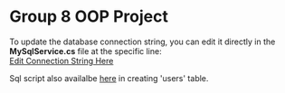 # Group 8 OOP Project

To update the database connection string, you can edit it directly in the **MySqlService.cs** file at the specific line:  
[Edit Connection String Here](https://github.com/MaJul1/Group8-OOP-Project/blob/712c69e9d73a7a75863e40dfbe5960a40c16075e/Group8-OOP-Project/MySqlService.cs#L14)

Sql script also availalbe [here](https://github.com/MaJul1/Group8-OOP-Project/blob/c8a8887e24cfb8127d0b346d69541b7d53afdd72/OOP%20SQL%20Script.sql) in creating 'users' table.
